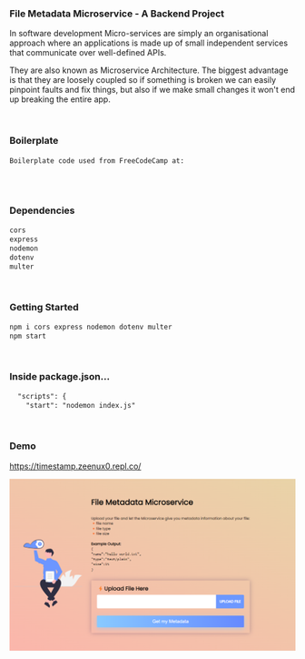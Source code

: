 ### File Metadata Microservice - A Backend Project
In software development Micro-services are simply an organisational approach where an applications is made up of small independent services that communicate over well-defined APIs.
 
 They are also known as Microservice Architecture. The biggest advantage is that they are loosely coupled so if something is broken we can easily pinpoint faults and fix things, but also if we make small changes it won't end up breaking the entire app.


<br>


### Boilerplate
```
Boilerplate code used from FreeCodeCamp at: 


```


<br>

### Dependencies
```
cors
express
nodemon
dotenv
multer

```

<br>

### Getting Started
```
npm i cors express nodemon dotenv multer
npm start 

```

<br>

### Inside package.json...
```
  "scripts": {
    "start": "nodemon index.js"
```

<br>

### Demo
https://timestamp.zeenux0.repl.co/

![My Image](img/preview.png)



